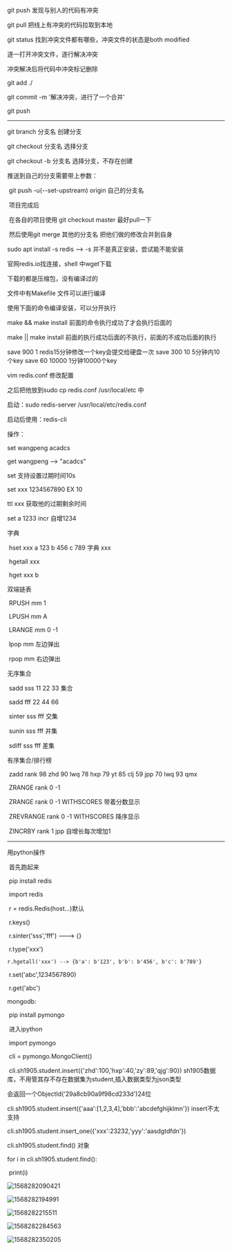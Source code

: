 git push    发现与别人的代码有冲突

git pull    把线上有冲突的代码拉取到本地

git status 找到冲突文件都有哪些，冲突文件的状态是both modified

逐一打开冲突文件，逐行解决冲突

冲突解决后将代码中冲突标记删除

git add ./

git commit -m '解决冲突，进行了一个合并'

git push

-----------------------------------------------------------------------

git branch 分支名           创建分支

git checkout 分支名 	   选择分支

git checkout -b 分支名    选择分支，不存在创建

推送到自己的分支需要带上参数：

​	git push -u(--set-upstream) origin 自己的分支名

​	项目完成后 

​	在各自的项目使用 git checkout master 最好pull一下

​	然后使用git merge 其他的分支名 把他们做的修改合并到自身





sudo apt install -s redis --> -s 并不是真正安装，尝试能不能安装

官网redis.io找连接，shell 中wget下载

下载的都是压缩包，没有编译过的

文件中有Makefile 文件可以进行编译

使用下面的命令编译安装，可以分开执行

make && make install     前面的命令执行成功了才会执行后面的

make || make install  前面的执行成功后面的不执行，前面的不成功后面的执行

save 900 1  redis15分钟修改一个key会提交给硬盘一次
save 300 10  5分钟内10个key
save 60 10000  1分钟10000个key

vim redis.conf  修改配置

之后把他放到sudo cp redis.conf /usr/local/etc 中

启动：sudo redis-server /usr/local/etc/redis.conf

启动后使用：redis-cli

操作：

set wangpeng acadcs

get wangpeng --> "acadcs"

set 支持设置过期时间10s

set xxx 1234567890 EX 10

ttl xxx 获取他的过期剩余时间

set a 1233 incr  自增1234

字典

​	hset xxx a 123 b 456 c 789  字典  xxx

​	hgetall xxx  

​	hget xxx b

双端链表

​	RPUSH mm 1

​	LPUSH mm A

​	LRANGE mm 0 -1

​	lpop mm 左边弹出

​	rpop mm 右边弹出    



无序集合

​	sadd sss 11 22 33 集合

​	sadd fff 22 44 66

​	sinter sss fff  交集

​	sunin sss fff 并集

​	sdiff sss fff 差集

有序集合/排行榜

​	zadd rank 98 zhd 90 lwq 78 hxp 79 yt 85 clj 59 jpp 70 lwq 93 qmx

​	ZRANGE rank 0 -1

​	ZRANGE rank 0 -1 WITHSCORES 带着分数显示

​	ZREVRANGE rank 0 -1 WITHSCORES  降序显示

​	ZINCRBY rank 1 jpp  自增长每次增加1

----------------------

用python操作

​	首先跑起来

​	pip install redis

​	import redis

​	r = redis.Redis(host...)默认

​	r.keys()

​	r.sinter('sss','fff') ---> {}

​	r.type('xxx')

 	r.hgetall('xxx') --> {b'a': b'123', b'b': b'456', b'c': b'789'}

​	r.set('abc',1234567890)

​	r.get('abc')

mongodb:

​	pip install pymongo

​	进入ipython

​	import pymongo

​	cli = pymongo.MongoClient()

​	cli.sh1905.student.insert({'zhd':100,'hxp':40,'zy':89,'qjg':90})  sh1905数据库，不用管其存不存在数据集为student,插入数据类型为json类型

会返回一个ObjectId('29a8cb90a9f98cd233d')24位

cli.sh1905.student.insert({'aaa':[1,2,3,4],'bbb':'abcdefghijklmn'})   insert不太支持

cli.sh1905.student.insert_one({'xxx':23232,'yyy':'aasdgtdfdn'})

cli.sh1905.student.find()  对象

for i in cli.sh1905.student.find():

​	print(i)

![1568282090421](C:\Users\lwq\AppData\Roaming\Typora\typora-user-images\1568282090421.png)



![1568282194991](C:\Users\lwq\AppData\Roaming\Typora\typora-user-images\1568282194991.png)

![1568282215511](C:\Users\lwq\AppData\Roaming\Typora\typora-user-images\1568282215511.png)

![1568282284563](C:\Users\lwq\AppData\Roaming\Typora\typora-user-images\1568282284563.png)

![1568282350205](C:\Users\lwq\AppData\Roaming\Typora\typora-user-images\1568282350205.png)